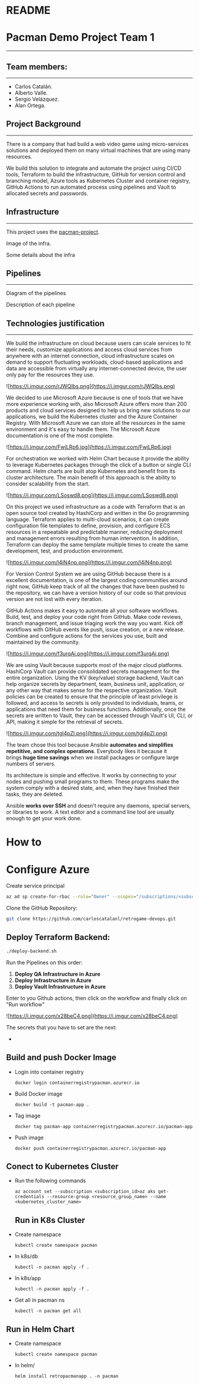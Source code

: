 # README

# Pacman Demo Project Team 1

---

## Team members:

---

- Carlos Catalán.
- Alberto Valle.
- Sergio Velázquez.
- Alan Ortega.

## Project Background

---

There is a company that had build a web video game using micro-services  solutions and deployed them on many virtual machines that are using many resources.

We build this solution to integrate and automate the project using CI/CD tools, Terraform to build the infrastructure, GitHub for version control and branching model, Azure tools as Kubernetes Cluster and container registry, GitHub Actions to run automated process using pipelines and Vault to allocated secrets and passwords.

## Infrastructure

---

This project uses the [pacman-project](https://github.com/font/k8s-example-apps).

Image of the infra.

Some details about the infra

## Pipelines

---

Diagram of the pipelines

Description of each pipeline

## Technologies justification

---

We build the infrastructure on cloud because users can scale services to fit their needs, customize applications and access cloud services from anywhere with an internet connection, cloud infrastructure scales on demand to support fluctuating workloads, cloud-based applications and data are accessible from virtually any internet-connected device, the user only pay for the resources they use.

![https://i.imgur.com/rJWQIbs.png](https://i.imgur.com/rJWQIbs.png)

We decided to use Microsoft Azure because is one of tools that we have more experience working with, also Microsoft Azure offers more than 200 products and cloud services designed to help us bring new solutions to our applications, we build the Kubernetes cluster and the Azure Container Registry. With Microsoft Azure we can store all the resources in the same environment and it's easy to handle them. The Microsoft Azure documentation is one of the most complete.

![https://i.imgur.com/FwjLRp6.jpg](https://i.imgur.com/FwjLRp6.jpg)

For orchestration we worked with Helm Chart because it provide the ability to leverage Kubernetes packages through the click of a button or single CLI command. Helm charts are built atop Kubernetes and benefit from its cluster architecture. The main benefit of this approach is the ability to consider scalability from the start.

![https://i.imgur.com/LSoswd8.png](https://i.imgur.com/LSoswd8.png)

On this project we used infrastructure as a code with Terraform that is an open source tool created by HashiCorp and written in the Go programming language. Terraform applies to multi-cloud scenarios, it can create configuration file templates to define, provision, and configure ECS resources in a repeatable and predictable manner, reducing deployment and management errors resulting from human intervention. In addition, Terraform can deploy the same template multiple times to create the same development, test, and production environment.

![https://i.imgur.com/l4iN4np.png](https://i.imgur.com/l4iN4np.png)

For Version Control System we are using GitHub because there is a excellent documentation, is one of the largest coding communities around right now, GitHub keep track of all the changes that have  been pushed to the repository, we can have a version history of our code so that previous version are not lost with every iteration.

GitHub Actions makes it easy to automate all your software workflows. Build, test, and deploy your code right from GitHub. Make code reviews, branch management, and issue triaging work the way you want. Kick off workflows with GitHub events like push, issue creation, or a new release. Combine and configure actions for the services you use, built and maintained by the community.

![https://i.imgur.com/f3urqAi.png](https://i.imgur.com/f3urqAi.png)

We are using Vault because supports most of the major cloud platforms. HashiCorp Vault can provide consolidated secrets management for the entire organization. Using the KV (key/value) storage backend, Vault can help organize secrets by department, team, business unit, application, or any other way that makes sense for the respective organization. Vault policies can be created to ensure that the principle of least privilege is followed, and access to secrets is only provided to individuals, teams, or applications that need them for business functions. Additionally, once the secrets are written to Vault, they can be accessed through Vault's UI, CLI, or API, making it simple for the retrieval of secrets.

![https://i.imgur.com/tgl4pZl.png](https://i.imgur.com/tgl4pZl.png)

The team chose this tool because Ansible **automates and simplifies repetitive, and complex operations**. Everybody likes it because it brings **huge time savings** when we install packages or configure large numbers of servers.

Its architecture is simple and effective. It works by connecting to your nodes and pushing small programs to them. These programs make the system comply with a desired state, and, when they have finished their tasks, they are deleted.

Ansible **works over SSH** and doesn't require any daemons, special servers, or libraries to work. A text editor and a command line tool are usually enough to get your work done.

# How to

# Configure Azure

Create service principal

```bash
az ad sp create-for-rbac --role="Owner" --scopes="/subscriptions/<subscription_id>"
```

Clone the GitHub Repository:

```bash
git clone https://github.com/carloscatalanl/retrogame-devops.git
```

## Deploy Terraform Backend:

```bash
./deploy-backend.sh
```

Run the Pipelines on this order:

1. **Deploy QA Infrastructure in Azure**
2. **Deploy Infrastructure in Azure**
3. **Deploy Vault Infrastructure in Azure**

Enter to you Github actions, then click on the workflow and finally click on "Run workflow"

![https://i.imgur.com/x28beC4.png](https://i.imgur.com/x28beC4.png)

The secrets that you have to set are the next:

- 

## Build and push Docker Image

- Login into container registry
    
    ```
    docker login containerregistrypacman.azurecr.io
    ```
    
- Build Docker image
    
    ```
    docker build -t pacman-app .
    ```
    
- Tag image
    
    ```
    docker tag pacman-app containerregistrypacman.azurecr.io/pacman-app
    ```
    
- Push image
    
    ```
    docker push containerregistrypacman.azurecr.io/pacman-app
    ```
    

## Conect to Kubernetes Cluster

- Run the following commands
    
    ```
    az account set --subscription <subscription_id>az aks get-credentials --resource-group <resource_group_name> --name <kubernetes_cluster_name>
    ```
    
    ## Run in K8s Cluster
    
- Create namespace
    
    ```
    kubectl create namespace pacman
    ```
    
- In k8s/db
    
    ```
    kubectl -n pacman apply -f .
    ```
    
- In k8s/app
    
    ```
    kubectl -n pacman apply -f .
    ```
    
- Get all in pacman ns
    
    ```
    kubectl -n pacman get all
    ```
    

## Run in Helm Chart

- Create namespace
    
    ```
    kubectl create namespace pacman
    ```
    
- In helm/
    
    ```
    helm install retropacmanapp . -n pacman
    ```